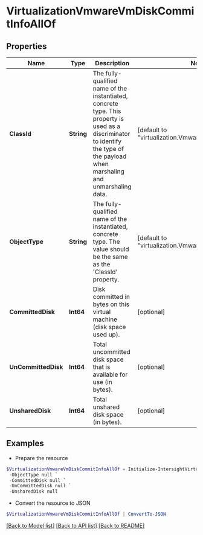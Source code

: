 # VirtualizationVmwareVmDiskCommitInfoAllOf
## Properties

Name | Type | Description | Notes
------------ | ------------- | ------------- | -------------
**ClassId** | **String** | The fully-qualified name of the instantiated, concrete type. This property is used as a discriminator to identify the type of the payload when marshaling and unmarshaling data. | [default to "virtualization.VmwareVmDiskCommitInfo"]
**ObjectType** | **String** | The fully-qualified name of the instantiated, concrete type. The value should be the same as the &#39;ClassId&#39; property. | [default to "virtualization.VmwareVmDiskCommitInfo"]
**CommittedDisk** | **Int64** | Disk committed in bytes on this virtual machine (disk space used up). | [optional] 
**UnCommittedDisk** | **Int64** | Total uncommitted disk space that is available for use (in bytes). | [optional] 
**UnsharedDisk** | **Int64** | Total unshared disk space (in bytes). | [optional] 

## Examples

- Prepare the resource
```powershell
$VirtualizationVmwareVmDiskCommitInfoAllOf = Initialize-IntersightVirtualizationVmwareVmDiskCommitInfoAllOf  -ClassId null `
 -ObjectType null `
 -CommittedDisk null `
 -UnCommittedDisk null `
 -UnsharedDisk null
```

- Convert the resource to JSON
```powershell
$VirtualizationVmwareVmDiskCommitInfoAllOf | ConvertTo-JSON
```

[[Back to Model list]](../README.md#documentation-for-models) [[Back to API list]](../README.md#documentation-for-api-endpoints) [[Back to README]](../README.md)

